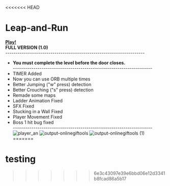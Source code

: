 <<<<<<< HEAD
# Leap-and-Run
<b>[Play!](https://philipburesh.github.io/Leap-and-Run/)</b><br>
<b>FULL VERSION (1.0)</b><br>
--------------------------------------------------------------------<br>
 - <b>You must complete the level before the door closes.</b><br>
--------------------------------------------------------------------<br>
 - TIMER Added<br>
 - Now you can use ORB multiple times<br>
 - Better Jumping ("w" press) detection<br>
 - Better Crouching ("s" press) detection<br>
 - Remade some maps<br>
 - Ladder Animation Fixed<br>
 - SFX Fixed<br>
 - Stucking in a Wall Fixed<br>
 - Player Movement Fixed<br>
 - Boss 1 hit bug fixed<br>
 --------------------------------------------------------------------<br>
![player_an](https://github.com/PhilipBuresh/Leap-and-Run/assets/114904886/c5094b69-b54d-4cf5-a6b2-c2112b94bd09)
![output-onlinegiftools](https://github.com/PhilipBuresh/Leap-and-Run/assets/114904886/3f542c81-fdb6-4717-821a-9dbf8fa37242)
![output-onlinegiftools (1)](https://github.com/PhilipBuresh/Leap-and-Run/assets/114904886/c9052834-06c6-471e-b6b7-6424205927d9)
=======
# testing
>>>>>>> 6e3c43097e39e6bbd06e12d3341b8fcad86a5b17
